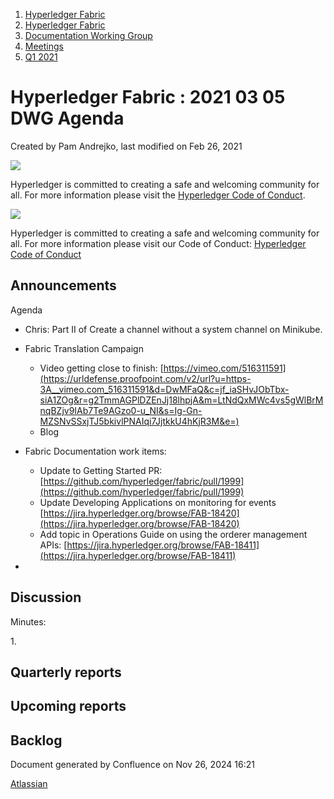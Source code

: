 1. [Hyperledger Fabric](index.html)
2. [Hyperledger Fabric](Hyperledger-Fabric_22839309.html)
3. [Documentation Working Group](Documentation-Working-Group_22839782.html)
4. [Meetings](Meetings_22839778.html)
5. [Q1 2021](Q1-2021_22842487.html)

# Hyperledger Fabric : 2021 03 05 DWG Agenda

Created by Pam Andrejko, last modified on Feb 26, 2021

![](https://wiki.hyperledger.org/download/attachments/2392771/welcome.png?version=2&modificationDate=1572450107000&api=v2)

Hyperledger is committed to creating a safe and welcoming community for all. For more information please visit the [Hyperledger Code of Conduct](https://lf-hyperledger.atlassian.net/wiki/spaces/HYP/pages/19595281/Hyperledger+Code+of+Conduct).

![](https://wiki.hyperledger.org/download/attachments/29034696/Antitrustnotice.png?version=1&modificationDate=1581695654000&api=v2)

Hyperledger is committed to creating a safe and welcoming community for all. For more information please visit our Code of Conduct: [Hyperledger Code of Conduct](https://lf-hyperledger.atlassian.net/wiki/spaces/HYP/pages/19595281/Hyperledger+Code+of+Conduct)

## Announcements

Agenda

- Chris: Part II of Create a channel without a system channel on Minikube.
  
- Fabric Translation Campaign
  
  - Video getting close to finish: [https://vimeo.com/516311591](https://urldefense.proofpoint.com/v2/url?u=https-3A__vimeo.com_516311591&d=DwMFaQ&c=jf_iaSHvJObTbx-siA1ZOg&r=g2TmmAGPlDZEnJj18lhpjA&m=LtNdQxMWc4vs5gWlBrMnqBZjv9IAb7Te9AGzo0-u_NI&s=Ig-Gn-MZSNvSSxjTJ5bkivlPNAIqi7JjtkkU4hKjR3M&e=)
  - Blog
- Fabric Documentation work items:
  
  - Update to Getting Started PR: [https://github.com/hyperledger/fabric/pull/1999](https://github.com/hyperledger/fabric/pull/1999)
  - Update Developing Applications on monitoring for events [https://jira.hyperledger.org/browse/FAB-18420](https://jira.hyperledger.org/browse/FAB-18420)
  - Add topic in Operations Guide on using the orderer management APIs: [https://jira.hyperledger.org/browse/FAB-18411](https://jira.hyperledger.org/browse/FAB-18411)
- 
  

## Discussion

Minutes:

1\.

## Quarterly reports

## Upcoming reports

## Backlog

Document generated by Confluence on Nov 26, 2024 16:21

[Atlassian](http://www.atlassian.com/)

